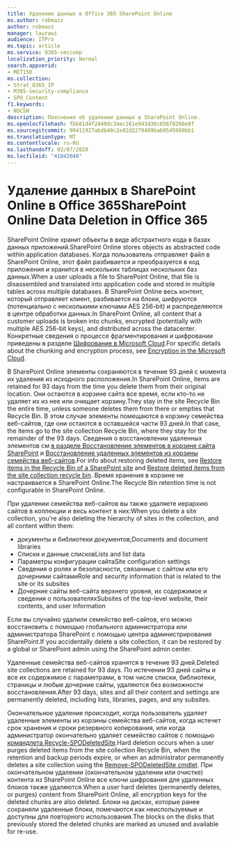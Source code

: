 ```yaml
---
title: Удаление данных в Office 365 SharePoint Online
ms.author: robmazz
author: robmazz
manager: laurawi
audience: ITPro
ms.topic: article
ms.service: O365-seccomp
localization_priority: Normal
search.appverid:
- MET150
ms.collection:
- Strat_O365_IP
- M365-security-compliance
- SPO_Content
f1.keywords:
- NOCSH
description: Пояснения об удалении данных в SharePoint Online.
ms.openlocfilehash: fbb81d4f2440dc34ec261e943436c656f8266e8f
ms.sourcegitcommit: 99411927abdb40c2e82d2279489ba60545989bb1
ms.translationtype: MT
ms.contentlocale: ru-RU
ms.lasthandoff: 02/07/2020
ms.locfileid: "41842046"
---
```

# <a name="sharepoint-online-data-deletion-in-office-365"></a><span data-ttu-id="d4cda-103">Удаление данных в SharePoint Online в Office 365</span><span class="sxs-lookup"><span data-stu-id="d4cda-103">SharePoint Online Data Deletion in Office 365</span></span>

<span data-ttu-id="d4cda-104">SharePoint Online хранит объекты в виде абстрактного кода в базах данных приложений.</span><span class="sxs-lookup"><span data-stu-id="d4cda-104">SharePoint Online stores objects as abstracted code within application databases.</span></span> <span data-ttu-id="d4cda-105">Когда пользователь отправляет файл в SharePoint Online, этот файл разбивается и преобразуется в код приложения и хранится в нескольких таблицах нескольких баз данных.</span><span class="sxs-lookup"><span data-stu-id="d4cda-105">When a user uploads a file to SharePoint Online, that file is disassembled and translated into application code and stored in multiple tables across multiple databases.</span></span> <span data-ttu-id="d4cda-106">В SharePoint Online весь контент, который отправляет клиент, разбивается на блоки, шифруются (потенциально с несколькими ключами AES 256-bit) и распределяются в центре обработки данных.</span><span class="sxs-lookup"><span data-stu-id="d4cda-106">In SharePoint Online, all content that a customer uploads is broken into chunks, encrypted (potentially with multiple AES 256-bit keys), and distributed across the datacenter.</span></span> <span data-ttu-id="d4cda-107">Конкретные сведения о процессе фрагментирования и шифровании приведены в разделе [Шифрование в Microsoft Cloud](https://docs.microsoft.com/microsoft-365/compliance/office-365-encryption-in-the-microsoft-cloud-overview).</span><span class="sxs-lookup"><span data-stu-id="d4cda-107">For specific details about the chunking and encryption process, see [Encryption in the Microsoft Cloud](https://docs.microsoft.com/microsoft-365/compliance/office-365-encryption-in-the-microsoft-cloud-overview).</span></span> 

<span data-ttu-id="d4cda-108">В SharePoint Online элементы сохраняются в течение 93 дней с момента их удаления из исходного расположения.</span><span class="sxs-lookup"><span data-stu-id="d4cda-108">In SharePoint Online, items are retained for 93 days from the time you delete them from their original location.</span></span> <span data-ttu-id="d4cda-109">Они остаются в корзине сайта все время, если кто-то не удаляет их из нее или очищает корзину.</span><span class="sxs-lookup"><span data-stu-id="d4cda-109">They stay in the site Recycle Bin the entire time, unless someone deletes them from there or empties that Recycle Bin.</span></span> <span data-ttu-id="d4cda-110">В этом случае элементы помещаются в корзину семейства веб-сайтов, где они остаются в оставшейся части 93 дней.</span><span class="sxs-lookup"><span data-stu-id="d4cda-110">In that case, the items go to the site collection Recycle Bin, where they stay for the remainder of the 93 days.</span></span> <span data-ttu-id="d4cda-111">Сведения о восстановлении удаленных элементов см [в разделе Восстановление элементов в корзине сайта SharePoint](https://support.office.com/article/6df466b6-55f2-4898-8d6e-c0dff851a0be#ID0EAADAAA=Online
) и [Восстановление удаленных элементов из корзины семейства веб-сайтов](https://support.office.com/article/5fa924ee-16d7-487b-9a0a-021b9062d14b).</span><span class="sxs-lookup"><span data-stu-id="d4cda-111">For info about restoring deleted items, see [Restore items in the Recycle Bin of a SharePoint site](https://support.office.com/article/6df466b6-55f2-4898-8d6e-c0dff851a0be#ID0EAADAAA=Online
) and [Restore deleted items from the site collection recycle bin](https://support.office.com/article/5fa924ee-16d7-487b-9a0a-021b9062d14b).</span></span> <span data-ttu-id="d4cda-112">Время хранения в корзине не настраивается в SharePoint Online.</span><span class="sxs-lookup"><span data-stu-id="d4cda-112">The Recycle Bin retention time is not configurable in SharePoint Online.</span></span>

<span data-ttu-id="d4cda-113">При удалении семейства веб-сайтов вы также удаляете иерархию сайтов в коллекции и весь контент в них:</span><span class="sxs-lookup"><span data-stu-id="d4cda-113">When you delete a site collection, you're also deleting the hierarchy of sites in the collection, and all content within them:</span></span>

- <span data-ttu-id="d4cda-114">документы и библиотеки документов;</span><span class="sxs-lookup"><span data-stu-id="d4cda-114">Documents and document libraries</span></span>
- <span data-ttu-id="d4cda-115">Списки и данные списков</span><span class="sxs-lookup"><span data-stu-id="d4cda-115">Lists and list data</span></span>
- <span data-ttu-id="d4cda-116">Параметры конфигурации сайта</span><span class="sxs-lookup"><span data-stu-id="d4cda-116">Site configuration settings</span></span>
- <span data-ttu-id="d4cda-117">Сведения о ролях и безопасности, связанные с сайтом или его дочерними сайтами</span><span class="sxs-lookup"><span data-stu-id="d4cda-117">Role and security information that is related to the site or its subsites</span></span>
- <span data-ttu-id="d4cda-118">Дочерние сайты веб-сайта верхнего уровня, их содержимое и сведения о пользователях</span><span class="sxs-lookup"><span data-stu-id="d4cda-118">Subsites of the top-level website, their contents, and user information</span></span>

<span data-ttu-id="d4cda-119">Если вы случайно удалили семейство веб-сайтов, его можно восстановить с помощью глобального администратора или администратора SharePoint с помощью центра администрирования SharePoint.</span><span class="sxs-lookup"><span data-stu-id="d4cda-119">If you accidentally delete a site collection, it can be restored by a global or SharePoint admin using the SharePoint admin center.</span></span>

<span data-ttu-id="d4cda-120">Удаленные семейства веб-сайтов хранятся в течение 93 дней.</span><span class="sxs-lookup"><span data-stu-id="d4cda-120">Deleted site collections are retained for 93 days.</span></span> <span data-ttu-id="d4cda-121">По истечении 93 дней сайты и все их содержимое с параметрами, в том числе списки, библиотеки, страницы и любые дочерние сайты, удаляются без возможности восстановления.</span><span class="sxs-lookup"><span data-stu-id="d4cda-121">After 93 days, sites and all their content and settings are permanently deleted, including lists, libraries, pages, and any subsites.</span></span>

<span data-ttu-id="d4cda-122">Окончательное удаление происходит, когда пользователь удаляет удаленные элементы из корзины семейства веб-сайтов, когда истечет срок хранения и сроки резервного копирования, или когда администратор окончательно удаляет семейство сайтов с помощью [командлета Recycle-SPODeletedSite](/powershell/module/sharepoint-online/Remove-SPODeletedSite?view=sharepoint-ps).</span><span class="sxs-lookup"><span data-stu-id="d4cda-122">Hard deletion occurs when a user purges deleted items from the site collection Recycle Bin, when the retention and backup periods expire, or when an administrator permanently deletes a site collection using the [Remove-SPODeletedSite cmdlet](/powershell/module/sharepoint-online/Remove-SPODeletedSite?view=sharepoint-ps).</span></span> <span data-ttu-id="d4cda-123">При окончательном удалении (окончательном удалении или очистке) контента из SharePoint Online все ключи шифрования для удаленных блоков также удаляются.</span><span class="sxs-lookup"><span data-stu-id="d4cda-123">When a user hard deletes (permanently deletes, or purges) content from SharePoint Online, all encryption keys for the deleted chunks are also deleted.</span></span> <span data-ttu-id="d4cda-124">Блоки на дисках, которые ранее сохраняли удаленные блоки, помечаются как неиспользуемые и доступны для повторного использования.</span><span class="sxs-lookup"><span data-stu-id="d4cda-124">The blocks on the disks that previously stored the deleted chunks are marked as unused and available for re-use.</span></span>
